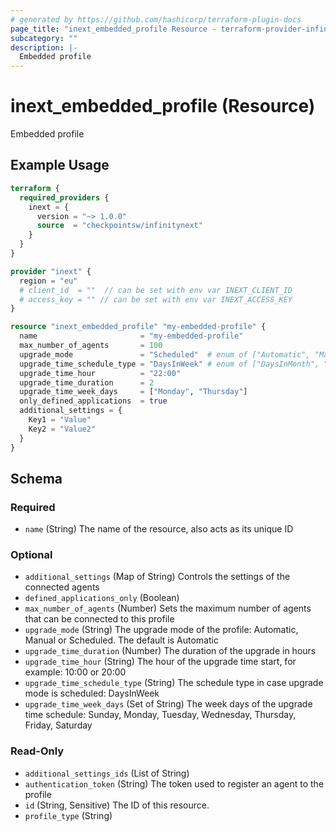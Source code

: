 ```yaml
---
# generated by https://github.com/hashicorp/terraform-plugin-docs
page_title: "inext_embedded_profile Resource - terraform-provider-infinity-next"
subcategory: ""
description: |-
  Embedded profile
---
```


# inext_embedded_profile (Resource)

Embedded profile

## Example Usage

```terraform
terraform {
  required_providers {
    inext = {
      version = "~> 1.0.0"
      source  = "checkpointsw/infinitynext"
    }
  }
}

provider "inext" {
  region = "eu"
  # client_id  = ""  // can be set with env var INEXT_CLIENT_ID
  # access_key = "" // can be set with env var INEXT_ACCESS_KEY
}

resource "inext_embedded_profile" "my-embedded-profile" {
  name                       = "my-embedded-profile"
  max_number_of_agents       = 100
  upgrade_mode               = "Scheduled"  # enum of ["Automatic", "Manual", "Scheduled"]
  upgrade_time_schedule_type = "DaysInWeek" # enum of ["DaysInMonth", "DaysInWeek", "Daily"]
  upgrade_time_hour          = "22:00"
  upgrade_time_duration      = 2
  upgrade_time_week_days     = ["Monday", "Thursday"]
  only_defined_applications  = true
  additional_settings = {
    Key1 = "Value"
    Key2 = "Value2"
  }
}
```

<!-- schema generated by tfplugindocs -->
## Schema

### Required

- `name` (String) The name of the resource, also acts as its unique ID

### Optional

- `additional_settings` (Map of String) Controls the settings of the connected agents
- `defined_applications_only` (Boolean)
- `max_number_of_agents` (Number) Sets the maximum number of agents that can be connected to this profile
- `upgrade_mode` (String) The upgrade mode of the profile: Automatic, Manual or Scheduled.
The default is Automatic
- `upgrade_time_duration` (Number) The duration of the upgrade in hours
- `upgrade_time_hour` (String) The hour of the upgrade time start, for example: 10:00 or 20:00
- `upgrade_time_schedule_type` (String) The schedule type in case upgrade mode is scheduled: DaysInWeek
- `upgrade_time_week_days` (Set of String) The week days of the upgrade time schedule: Sunday, Monday, Tuesday, Wednesday, Thursday, Friday, Saturday

### Read-Only

- `additional_settings_ids` (List of String)
- `authentication_token` (String) The token used to register an agent to the profile
- `id` (String, Sensitive) The ID of this resource.
- `profile_type` (String)


